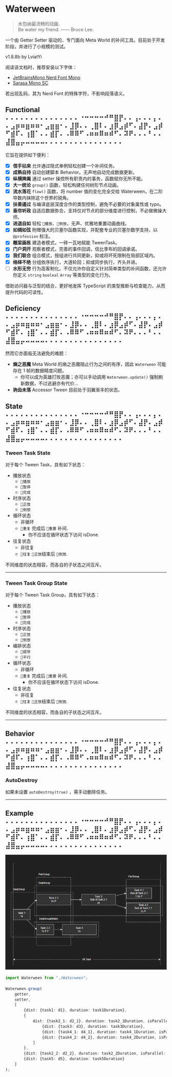 # Waterween

> 水包纳最流畅的动画.  
> Be water my friend. —— Bruce Lee.

一个由 Getter Setter 驱动的、专门面向 Meta World 的补间工具。目前处于开发阶段，并进行了小规模的测试。

v1.8.8b
by LviatYi

阅读该文档时，推荐安装以下字体：

- [JetBrainsMono Nerd Font
  Mono][JetbrainsMonoNerdFont]
- [Sarasa Mono SC][SarasaMonoSC]

若出现乱码，其为 Nerd Font 的特殊字符，不影响段落语义。

## Functional ⠄⠄⠄⠄⠄⠄⠄⠄⠄⠄⠄⠄⠄⠄⠄⠐⠒⠒⠒⠒⠚⠛⣿⡟⠄⠄⢠⠄⠄⠄⡄⠄⠄⣠⡶⠶⣶⠶⠶⠂⣠⣶⣶⠂⠄⣸⡿⠄⠄⢀⣿⠇⠄⣰⡿⣠⡾⠋⠄⣼⡟⠄⣠⡾⠋⣾⠏⠄⢰⣿⠁⠄⠄⣾⡏⠄⠠⠿⠿⠋⠠⠶⠶⠿⠶⠾⠋⠄⠽⠟⠄⠄⠄⠃⠄⠄⣼⣿⣤⡤⠤⠤⠤⠤⠄⠄⠄⠄⠄⠄⠄⠄⠄⠄⠄⠄⠄⠄⠄⠄

它旨在提供如下便利：

- [x] **信手拈来** 允许通过隐式单例轻松创建一个补间任务。
- [x] **成熟自持** 自动创建脚本 Behavior。无声地自动完成数据更新。
- [x] **纵横捭阖** 通过 setter 操控所有职责内的事务，函数赋你无所不能。
- [x] **大一统论** `group()` 函数，轻松构建任何树形节点动画。
- [x] **流水落花** `flow()` 函数，将 number 值的变化完全交给 Waterween，在二阶导数内抹除这个世界的锐角。
- [x] **扶善遏过** 与编译底层深度合作的类型控制，避免不必要的对象属性或 typo。
- [x] **垂帘听政** 自适应数据弥合，支持仅对节点的部分维度进行控制，不必做微操大师。
- [x] **进退自如** 轻松 `󰐊播放`、`󰓕倒放`，无声、优雅地重置动画曲线。
- [x] **如绸如弦** 附赠强大的贝塞尔函数实现，并配套专业的贝塞尔数学支持，以 `@profession` 标注。
- [x] **雕梁画栋** 建造者模式，一砖一瓦地赋能 TweenTask。
- [x] **门户洞开** 观察者模式，完善的事件回调，信比季布的回调承诺。
- [x] **我们联合** 组合模式，按组进行共同更新，抑或将坏死限制在局部区域内。
- [x] **络绎不绝** 分组依序执行，大道轮回；抑或同步执行，齐头并进。
- [ ] **水形无穷** 行为高客制化。不仅允许你自定义针对简单类型的补间函数，还允许你定义 `string` `booleal` `Array` 等类型的变化行为。

借助访问器与泛型的结合，更好地发挥 TypeScript 的类型推断与检查能力，从而提升代码的可读性。

## Deficiency ⠄⠄⠄⠄⠄⠄⠄⠄⠄⠄⠄⠄⠄⠄⠄⠐⠒⠒⠒⠒⠚⠛⣿⡟⠄⠄⢠⠄⠄⠄⡄⠄⠄⣠⡶⠶⣶⠶⠶⠂⣠⣶⣶⠂⠄⣸⡿⠄⠄⢀⣿⠇⠄⣰⡿⣠⡾⠋⠄⣼⡟⠄⣠⡾⠋⣾⠏⠄⢰⣿⠁⠄⠄⣾⡏⠄⠠⠿⠿⠋⠠⠶⠶⠿⠶⠾⠋⠄⠽⠟⠄⠄⠄⠃⠄⠄⣼⣿⣤⡤⠤⠤⠤⠤⠄⠄⠄⠄⠄⠄⠄⠄⠄⠄⠄⠄⠄⠄⠄⠄

然而它亦面临无法避免的难题：

- **熵之恶魔** Meta World 的熵之恶魔阻止行为之间的有序，因此 `Waterween` 可能存在 1 帧的数据精度问题。
    - 你可以成为英雄打败恶魔；亦可以手动调用 `Waterween.update()` 强制刷新数据，不过逃避亦有代价...
- **驹齿未落** Accessor Tween 目前处于羽翼渐丰的状态。

## State ⠄⠄⠄⠄⠄⠄⠄⠄⠄⠄⠄⠄⠄⠄⠄⠐⠒⠒⠒⠒⠚⠛⣿⡟⠄⠄⢠⠄⠄⠄⡄⠄⠄⣠⡶⠶⣶⠶⠶⠂⣠⣶⣶⠂⠄⣸⡿⠄⠄⢀⣿⠇⠄⣰⡿⣠⡾⠋⠄⣼⡟⠄⣠⡾⠋⣾⠏⠄⢰⣿⠁⠄⠄⣾⡏⠄⠠⠿⠿⠋⠠⠶⠶⠿⠶⠾⠋⠄⠽⠟⠄⠄⠄⠃⠄⠄⣼⣿⣤⡤⠤⠤⠤⠤⠄⠄⠄⠄⠄⠄⠄⠄⠄⠄⠄⠄⠄⠄⠄⠄

### Tween Task State

对于每个 Tween Task，具有如下状态：

- 播放状态
    - `󰐊播放`
    - `󰏤暂停`
    - `󰄲完成`
- 时序状态
    - `󰐊正放`
    - `󰓕倒放`
- 循环状态
    - 非循环
    - `重复` 完成后 `重置` 补间.
        - 你不应该在循环状态下访问 isDone.
- 往复状态
    - 非往复
    - `󱞳往复` `󰐊正放`结束后 `󰓕倒放`.

不同维度的状态相容，而各自的子状态之间互斥。

---

### Tween Task Group State

对于每个 Tween Task Group，具有如下状态：

- 播放状态
    - `󰐊播放`
    - `󰏤暂停`
    - `󰄲完成`
- 时序状态
    - `󰐊正放`
    - `󰓕倒放`
- 编排状态
    - `󰒿顺序`
    - `平行`
- 循环状态
    - 非循环
    - `重复` 完成后 `重置` 补间.
        - 你不应该在循环状态下访问 isDone.
- 往复状态
    - 非往复
    - `󱞳往复` `󰐊正放`结束后 `󰓕倒放`.

不同维度的状态相容，而各自的子状态之间互斥。

---

## Behavior ⠄⠄⠄⠄⠄⠄⠄⠄⠄⠄⠄⠄⠄⠄⠄⠐⠒⠒⠒⠒⠚⠛⣿⡟⠄⠄⢠⠄⠄⠄⡄⠄⠄⣠⡶⠶⣶⠶⠶⠂⣠⣶⣶⠂⠄⣸⡿⠄⠄⢀⣿⠇⠄⣰⡿⣠⡾⠋⠄⣼⡟⠄⣠⡾⠋⣾⠏⠄⢰⣿⠁⠄⠄⣾⡏⠄⠠⠿⠿⠋⠠⠶⠶⠿⠶⠾⠋⠄⠽⠟⠄⠄⠄⠃⠄⠄⣼⣿⣤⡤⠤⠤⠤⠤⠄⠄⠄⠄⠄⠄⠄⠄⠄⠄⠄⠄⠄⠄⠄⠄

### AutoDestroy

如果未设置 `autoDestroy(true)` ，需手动删除任务。

---

## Example ⠄⠄⠄⠄⠄⠄⠄⠄⠄⠄⠄⠄⠄⠄⠄⠐⠒⠒⠒⠒⠚⠛⣿⡟⠄⠄⢠⠄⠄⠄⡄⠄⠄⣠⡶⠶⣶⠶⠶⠂⣠⣶⣶⠂⠄⣸⡿⠄⠄⢀⣿⠇⠄⣰⡿⣠⡾⠋⠄⣼⡟⠄⣠⡾⠋⣾⠏⠄⢰⣿⠁⠄⠄⣾⡏⠄⠠⠿⠿⠋⠠⠶⠶⠿⠶⠾⠋⠄⠽⠟⠄⠄⠄⠃⠄⠄⣼⣿⣤⡤⠤⠤⠤⠤⠄⠄⠄⠄⠄⠄⠄⠄⠄⠄⠄⠄⠄⠄⠄⠄

![示例图片](pic/example.png)

```typescript
import Waterween from "./Waterween";

Waterween.group(
    getter,
    setter,
    [
        {dist: {task1: d1}, duration: task1Duration},
        {
            dist: {task2_1: d2_1}, duration: task2_1Duration, isParallel: true, subNode: [
                {dist: {task3: d3}, duration: task3Duration},
                {dist: {task4_1: d4_1}, duration: task4_1Duration, isParallel: true},
                {dist: {task4_2: d4_2}, duration: task4_2Duration, isParallel: true},
            ]
        },
        {dist: {task2_2: d2_2}, duration: task2_2Duration, isParallel: true, isFocus: true},
        {dist: {task5: d5}, duration: task5Duration}
    ]
);
```

[JetbrainsMonoNerdFont]:https://github.com/ryanoasis/nerd-fonts/releases/download/v3.0.2/JetBrainsMono.zip@fallbackFont

[SarasaMonoSC]:https://github.com/be5invis/Sarasa-Gothic/releases/download/v0.41.6/sarasa-gothic-ttf-0.41.6.7z